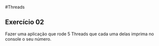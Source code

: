 #Threads

## Exercício 02

Fazer uma aplicação que rode 5 Threads que cada uma delas imprima no console o seu número.
